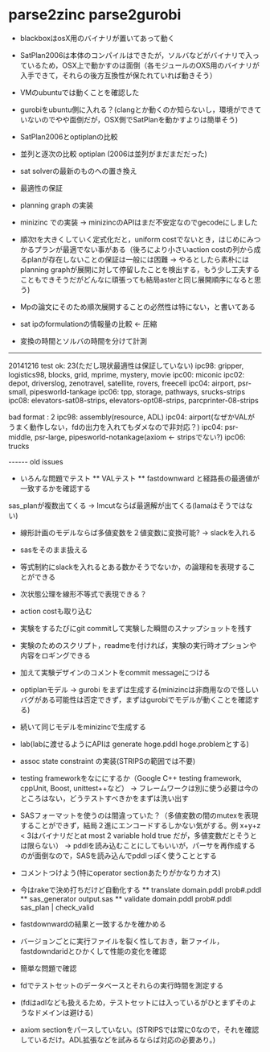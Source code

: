 parse2zinc
parse2gurobi
==========
 * blackboxはosX用のバイナリが置いてあって動く
 * SatPlan2006は本体のコンパイルはできたが，ソルバなどがバイナリで入っているため，OSX上で動かすのは面倒（各モジュールのOXS用のバイナリが入手できて，それらの後方互換性が保たれていれば動きそう）
 * VMのubuntuでは動くことを確認した
 * gurobiをubuntu側に入れる？(clangとか動くのか知らないし，環境ができていないのでやや面倒だが，OSX側でSatPlanを動かすよりは簡単そう)

 * SatPlan2006とoptiplanの比較
 * 並列と逐次の比較 optiplan (2006は並列がまだまだだった)
 * sat solverの最新のものへの置き換え

 * 最適性の保証
 * planning graph の実装
 * minizinc での実装 -> minizincのAPIはまだ不安定なのでgecodeにしました

 * 順次tを大きくしていく定式化だと，uniform costでないとき，はじめにみつかるプランが最適でない事がある（後ろにより小さいaction costの列から成るplanが存在しないことの保証は一般には困難 -> やるとしたら素朴にはplanning graphが展開に対して停留したことを検出する，もう少し工夫することもできそうだがどんなに頑張っても結局asterと同じ展開順序になると思う)

 * Mpの論文にそのため順次展開することの必然性は特にない，と書いてある
 * sat ipのformulationの情報量の比較 <- 圧縮
 * 変換の時間とソルバの時間を分けて計測

-------

20141216 test
ok: 23(ただし現状最適性は保証していない)
 ipc98: gripper, logistics98, blocks, grid, mprime, mystery, movie
 ipc00: miconic
 ipc02: depot, driverslog, zenotravel, satellite, rovers, freecell
 ipc04: airport, psr-small, pipesworld-tankage
 ipc06: tpp, storage, pathways, srucks-strips
 ipc08: elevators-sat08-strips, elevators-opt08-strips, parcprinter-08-strips

bad format : 2
 ipc98: assembly(resource, ADL)
 ipc04: airport(なぜかVALがうまく動作しない，fdの出力を入れてもダメなので非対応？)
 ipc04: psr-middle, psr-large, pipesworld-notankage(axiom <- stripsでない?)
 ipc06: trucks



------ old issues

* いろんな問題でテスト
 ** VALテスト
 ** fastdownward と経路長の最適値が一致するかを確認する

sas_planが複数出てくる
 -> lmcutならば最適解が出てくる(lamaはそうではない)

* 線形計画のモデルならば多値変数を２値変数に変換可能? -> slackを入れる
* sasをそのまま扱える
* 等式制約にslackを入れるとある数かそうでないか，の論理和を表現することができる

* 次状態公理を線形不等式で表現できる？

* action costも取り込む

* 実験をするたびにgit commitして実験した瞬間のスナップショットを残す
* 実験のためのスクリプト，readmeを付ければ，実験の実行時オプションや内容をロギングできる
* 加えて実験デザインのコメントをcommit messageにつける

 * optiplanモデル -> gurobi をまずは生成する(minizincは非商用なので怪しいバグがある可能性は否定できず，まずはgurobiでモデルが動くことを確認する)
 
 * 続いて同じモデルをminizincで生成する
 
 * lab(labに渡せるようにAPIは generate hoge.pddl hoge.problemとする)

 * assoc state constraint の実装(STRIPSの範囲では不要)

 * testing frameworkをなににするか（Google C++ testing framework, cppUnit, Boost, unittest++など）
  -> フレームワークは別に使う必要は今のところはない，どうテストすべきかをまずは洗い出す

 * SASフォーマットを使うのは間違っていた？（多値変数の間のmutexを表現することができず，結局２進にエンコードするしかない気がする。例 x+y+z < 3はバイナリだとat most 2 variable hold true だが，多値変数だとそうとは限らない）
  -> pddlを読み込むことにしてもいいが，パーサを再作成するのが面倒なので，SASを読み込んでpddlっぽく使うこととする

 * コメントつけよう(特にoperator sectionあたりがかなりカオス)

 * 今はrakeで決め打ちだけど自動化する
 ** translate domain.pddl prob#.pddl
 ** sas_generator output.sas
 ** validate domain.pddl prob#.pddl sas_plan | check_valid

 * fastdownwardの結果と一致するかを確かめる
 * バージョンごとに実行ファイルを裂く性しておき，新ファイル，fastdowndaridとひかくして性能の変化を確認

 * 簡単な問題で確認
 * fdでテストセットのデータベースとそれらの実行時間を測定する
 * (fdはadlなども扱えるため，テストセットには入っているがひとまずそのようなドメインは避ける)

 * axiom sectionをパースしていない。(STRIPSでは常に0なので，それを確認しているだけ。ADL拡張などを試みるならば対応の必要あり。)